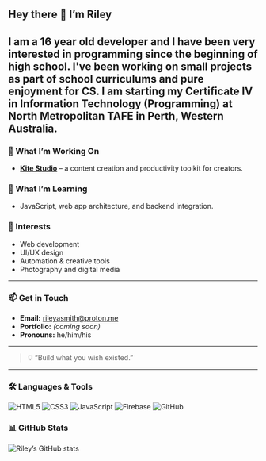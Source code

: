 ## Hey there 👋 I’m Riley

I am a 16 year old developer and I have been very interested in programming since the beginning of high school. I've been working on small projects as part of school curriculums and pure enjoyment for CS. I am starting my Certificate IV in Information Technology (Programming) at North Metropolitan TAFE in Perth, Western Australia.
---

### 🚀 What I’m Working On

* **[Kite Studio](https://github.com/snoopyriley/kite)** – a content creation and productivity toolkit for creators.

### 🌱 What I’m Learning

* JavaScript, web app architecture, and backend integration.

### 🧠 Interests

* Web development
* UI/UX design
* Automation & creative tools
* Photography and digital media

---

### 📫 Get in Touch

* **Email:** [rileyasmith@proton.me](mailto:rileyasmith@proton.me)
* **Portfolio:** *(coming soon)*
* **Pronouns:** he/him/his

---

> 💡 “Build what you wish existed.”

---

### 🛠️ Languages & Tools
![HTML5](https://img.shields.io/badge/HTML5-E34F26?logo=html5&logoColor=white)
![CSS3](https://img.shields.io/badge/CSS3-1572B6?logo=css3&logoColor=white)
![JavaScript](https://img.shields.io/badge/JavaScript-F7DF1E?logo=javascript&logoColor=black)
![Firebase](https://img.shields.io/badge/Firebase-FFCA28?logo=firebase&logoColor=black)
![GitHub](https://img.shields.io/badge/GitHub-181717?logo=github&logoColor=white)

### 📊 GitHub Stats
![Riley’s GitHub stats](https://github-readme-stats.vercel.app/api?username=snoopyriley&show_icons=true&theme=tokyonight)
